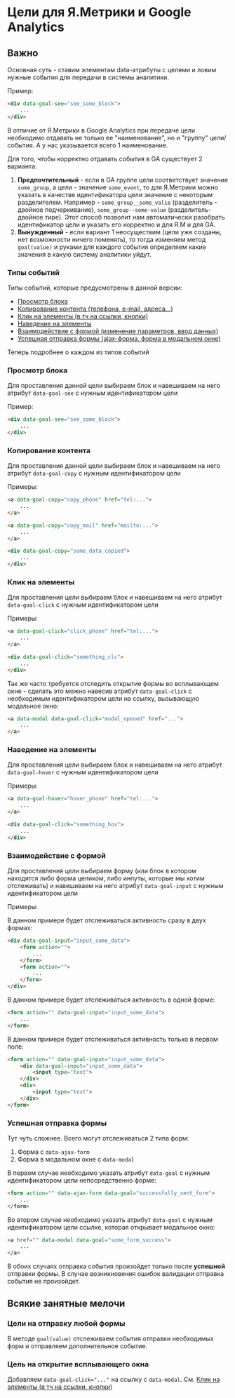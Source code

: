 # Цели для Я.Метрики и Google Analytics

## Важно

Основная суть - ставим элементам data-атрибуты с целями и ловим нужные события для передачи в системы аналитики.

Пример:

```html
<div data-goal-see="see_some_block">
    ...
</div>
```

В отличие от Я.Метрики в Google Analytics при передаче цели необходимо отдавать не только ее "наименование", 
но и "группу" цели/события. А у нас указывается всего 1 наименование.

Для того, чтобы корректно отдавать события в GA существует 2 варианта:

1. **Предпочтительный** - если в GA группе цели соответствует значение `some_group`, а цели - значение `some_event`, 
то для Я.Метрики можно указать в качестве идентификатора цели значение c некоторым разделителем. 
Например - `some_group__some_valie` (разделитель - двойное подчеркивание), `some_group--some-value` (разделитель-двойное тире). 
Этот способ позволит нам автоматически разобрать идентификатор цели и указать его корректно и для Я.М и для GA.
2. **Вынужденный** - если вариант 1 неосуществим (цели уже созданы, нет возможности ничего поменять), 
то тогда изменяем метод `goal(value)` и руками для каждого события определяем какие значения в какую систему аналитики уйдут.

### Типы событий

Типы событий, которые предусмотрены в данной версии:

- [Просмотр блока](#просмотр-блока)
- [Копирование контента (телефона, e-mail, адреса...)](#копирование-контента)
- [Клик на элементы (в тч на ссылки, кнопки)](#клик-на-элементы)
- [Наведение на элементы](#наведение-на-элементы)
- [Взаимодействие с формой (изменение параметров, ввод данных)](#взаимодействие-с-формой)
- [Успешная отправка формы (ajax-форма, форма в модальном окне)](#успешная-отправка-формы)

Теперь подробнее о каждом из типов событий

### Просмотр блока

Для проставления данной цели выбираем блок и навешиваем на него атрибут `data-goal-see` 
с нужным идентификатором цели

Пример:

```html
<div data-goal-see="see_some_block">
    ...
</div>
```

### Копирование контента

Для проставления данной цели выбираем блок и навешиваем на него атрибут `data-goal-copy` 
с нужным идентификатором цели

Примеры:

```html
<a data-goal-copy="copy_phone" href="tel:...">
    ...
</a>
```

```html
<a data-goal-copy="copy_mail" href="mailto:...">
    ...
</a>
```

```html
<div data-goal-copy="some_data_copied">
    ...
</div>
```

### Клик на элементы

Для проставления цели выбираем блок и навешиваем на него атрибут `data-goal-click` с нужным идентификатором цели

Примеры:

```html
<a data-goal-click="click_phone" href="tel:...">
    ...
</a>
```

```html
<div data-goal-click="something_clc">
    ...
</div>
```

Так же часто требуется отследить открытие формы во всплывающем окне - 
сделать это можно навесив атрибут `data-goal-click` с необходимым идентификатором цели на ссылку, вызывающую модальное окно:

```html
<a data-modal data-goal-click="modal_opened" href="...">
    ...
</a>
```

### Наведение на элементы

Для проставления цели выбираем блок и навешиваем на него атрибут `data-goal-hover` с нужным идентификатором цели

Примеры:

```html
<a data-goal-hover="hover_phone" href="tel:...">
    ...
</a>
```

```html
<div data-goal-click="something_hov">
    ...
</div>
```

### Взаимодействие с формой

Для проставления цели выбираем форму (или блок в котором находятся либо форма целиком, либо инпуты, которые мы хотим отслеживать) и навешиваем на него атрибут `data-goal-input` с нужным идентификатором цели

Примеры:

В данном примере будет отслеживаться активность сразу в двух формах:

```html
<div data-goal-input="input_some_data">
    <form action="">
        ...
    </form>
    <form action="">
        ...
    </form>
</div>
```

В данном примере будет отслеживаться активность в одной форме:

```html
<form action="" data-goal-input="input_some_data">
    ...
</form>
```


В данном примере будет отслеживаться активность только в первом поле:

```html
<form action="" data-goal-input="input_some_data">
    <div data-goal-input="input_some_data">
        <input type="text">
    </div>
    <div>
        <input type="text">
    </div>
</form>
```

### Успешная отправка формы

Тут чуть сложнее. Всего могут отслеживаться 2 типа форм:

1. Форма с `data-ajax-form`
2. Форма в модальном окне с `data-modal`

В первом случае необходимо указать атрибут `data-goal` с нужным идентификатором цели непосредственно форме:

```html
<form action="" data-ajax-form data-goal="successfully_sent_form">
    ...
</form>
```

Во втором случае необходимо указать атрибут `data-goal` с нужным идентификатором цели ссылке, 
которая открывает модальное окно:

```html
<a href="" data-modal data-goal="some_form_success">
    ...
</a>
```

В обоих случаях отправка события произойдет только после **успешной** отправки формы.
В случае возникновения ошибок валидации отправка события не произойдет.

## Всякие занятные мелочи

### Цели на отправку любой формы

В методе `goal(value)` отслеживаем события отправки необходимых форм и отправляем дополнительное событие.

### Цель на открытие всплывающего окна

Добавляем `data-goal-click="..."` на ссылку с `data-modal`. См. [Клик на элементы (в тч на ссылки, кнопки)](#клик-на-элементы)